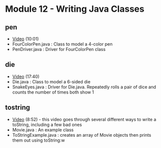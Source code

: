 # Module 12 - Writing Java Classes

## pen

- [Video](https://youtu.be/PPDCGPH_ef0) (10:01)
- FourColorPen.java : Class to model a 4-color pen
- PenDriver.java : Driver for FourColorPen class


## die
- [Video](https://youtu.be/mb0LYsgkpTo) (17:40)
- Die.java : Class to model a 6-sided die
- SnakeEyes.java : Driver for Die.java.  Repeatedly rolls a pair of dice and counts the number of times both show 1

## tostring
- [Video](https://youtu.be/dNr3JATBsd0) (8:52) - this video goes through several different ways to write a toString, including a few bad ones
- Movie.java : An example class
- ToStringExample.java : creates an array of Movie objects then prints them out using toString:w
